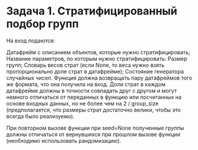 # Задача 1. Стратифицированный подбор групп
На вход подаются:

Датафрейм с описанием объектов, которые нужно стратифицировать;
Название параметров, по которым нужно стратифицировать:
Размер групп;
Словарь весов страт (если None, то веса нужно взять пропорционально доле страт в датафрейме);
Состояние генератора случайных чисел.
Функция должна возвращать пару датафреймов того же формата, что она получила на вход. Доли страт в каждом датафрейме должны в точности совпадать друг с другом и могут немного отличаться от переданных в функцию или посчитанных на основе входных данных, но не более чем на 2 / group_size (предполагается, что размеры страт достаточно велики, чтобы это всегда было реализуемо).

При повторном вызове функции при seed=None полученные группы должны отличаться от вернувшихся при прошлом вызове функции (необходимо использовать рандомизацию).